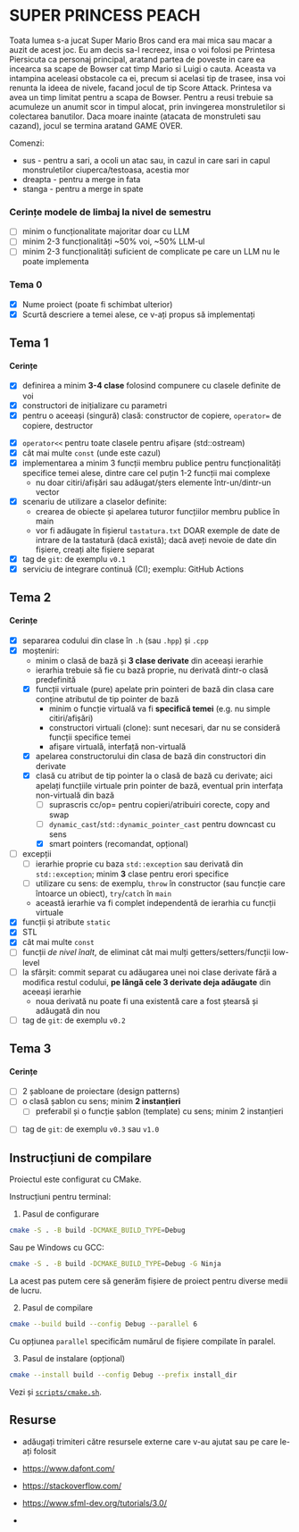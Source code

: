 # SUPER PRINCESS PEACH
   Toata lumea s-a jucat Super Mario Bros cand era mai mica sau macar a auzit de acest joc. Eu am decis sa-l recreez,
insa o voi folosi pe Printesa Piersicuta ca personaj principal, aratand partea de poveste in care ea incearca sa scape
de Bowser cat timp Mario si Luigi o cauta. Aceasta va intampina aceleasi obstacole ca ei, precum si acelasi tip de 
trasee, insa voi renunta la ideea de nivele, facand jocul de tip Score Attack. Printesa va avea un timp limitat pentru a
scapa de Bowser. Pentru a reusi trebuie sa acumuleze un anumit scor in timpul alocat, prin invingerea monstruletilor si 
colectarea banutilor. Daca moare inainte (atacata de monstruleti sau cazand), jocul se termina aratand GAME OVER.

Comenzi:
- sus - pentru a sari, a ocoli un atac sau, in cazul in care sari in capul monstruletilor ciuperca/testoasa, acestia mor
- dreapta - pentru a merge in fata
- stanga - pentru a merge in spate

### Cerințe modele de limbaj la nivel de semestru
- [ ] minim o funcționalitate majoritar doar cu LLM
- [ ] minim 2-3 funcționalități ~50% voi, ~50% LLM-ul
- [ ] minim 2-3 funcționalități suficient de complicate pe care un LLM nu le poate implementa

### Tema 0

- [x] Nume proiect (poate fi schimbat ulterior)
- [x] Scurtă descriere a temei alese, ce v-ați propus să implementați

## Tema 1

#### Cerințe
- [x] definirea a minim **3-4 clase** folosind compunere cu clasele definite de voi
- [x] constructori de inițializare cu parametri
- [x] pentru o aceeași (singură) clasă: constructor de copiere, `operator=` de copiere, destructor
<!-- - [x] pentru o altă clasă: constructor de mutare, `operator=` de mutare, destructor -->
<!-- - [x] pentru o altă clasă: toate cele 5 funcții membru speciale -->
- [x] `operator<<` pentru toate clasele pentru afișare (std::ostream)
- [x] cât mai multe `const` (unde este cazul)
- [x] implementarea a minim 3 funcții membru publice pentru funcționalități specifice temei alese, dintre care cel puțin 1-2 funcții mai complexe
  - nu doar citiri/afișări sau adăugat/șters elemente într-un/dintr-un vector
- [x] scenariu de utilizare a claselor definite:
  - crearea de obiecte și apelarea tuturor funcțiilor membru publice în main
  - vor fi adăugate în fișierul `tastatura.txt` DOAR exemple de date de intrare de la tastatură (dacă există); dacă aveți nevoie de date din fișiere, creați alte fișiere separat
- [x] tag de `git`: de exemplu `v0.1`
- [x] serviciu de integrare continuă (CI); exemplu: GitHub Actions

## Tema 2

#### Cerințe
- [x] separarea codului din clase în `.h` (sau `.hpp`) și `.cpp`
- [x] moșteniri:
  - minim o clasă de bază și **3 clase derivate** din aceeași ierarhie
  - ierarhia trebuie să fie cu bază proprie, nu derivată dintr-o clasă predefinită
  - [x] funcții virtuale (pure) apelate prin pointeri de bază din clasa care conține atributul de tip pointer de bază
    - minim o funcție virtuală va fi **specifică temei** (e.g. nu simple citiri/afișări)
    - constructori virtuali (clone): sunt necesari, dar nu se consideră funcții specifice temei
    - afișare virtuală, interfață non-virtuală
  - [x] apelarea constructorului din clasa de bază din constructori din derivate
  - [x] clasă cu atribut de tip pointer la o clasă de bază cu derivate; aici apelați funcțiile virtuale prin pointer de bază, eventual prin interfața non-virtuală din bază
    - [ ] suprascris cc/op= pentru copieri/atribuiri corecte, copy and swap
    - [ ] `dynamic_cast`/`std::dynamic_pointer_cast` pentru downcast cu sens
    - [x] smart pointers (recomandat, opțional)
- [ ] excepții
  - [ ] ierarhie proprie cu baza `std::exception` sau derivată din `std::exception`; minim **3** clase pentru erori specifice
  - [ ] utilizare cu sens: de exemplu, `throw` în constructor (sau funcție care întoarce un obiect), `try`/`catch` în `main`
  - această ierarhie va fi complet independentă de ierarhia cu funcții virtuale
- [x] funcții și atribute `static`
- [x] STL
- [x] cât mai multe `const`
- [ ] funcții *de nivel înalt*, de eliminat cât mai mulți getters/setters/funcții low-level
- [ ] la sfârșit: commit separat cu adăugarea unei noi clase derivate fără a modifica restul codului, **pe lângă cele 3 derivate deja adăugate** din aceeași ierarhie
  - noua derivată nu poate fi una existentă care a fost ștearsă și adăugată din nou
- [ ] tag de `git`: de exemplu `v0.2`

## Tema 3

#### Cerințe
- [ ] 2 șabloane de proiectare (design patterns)
- [ ] o clasă șablon cu sens; minim **2 instanțieri**
  - [ ] preferabil și o funcție șablon (template) cu sens; minim 2 instanțieri
<!-- - [ ] o specializare pe funcție/clasă șablon -->
- [ ] tag de `git`: de exemplu `v0.3` sau `v1.0`

## Instrucțiuni de compilare

Proiectul este configurat cu CMake.

Instrucțiuni pentru terminal:

1. Pasul de configurare
```sh
cmake -S . -B build -DCMAKE_BUILD_TYPE=Debug
```

Sau pe Windows cu GCC:
```sh
cmake -S . -B build -DCMAKE_BUILD_TYPE=Debug -G Ninja
```

La acest pas putem cere să generăm fișiere de proiect pentru diverse medii de lucru.


2. Pasul de compilare
```sh
cmake --build build --config Debug --parallel 6
```

Cu opțiunea `parallel` specificăm numărul de fișiere compilate în paralel.

3. Pasul de instalare (opțional)
```sh
cmake --install build --config Debug --prefix install_dir
```

Vezi și [`scripts/cmake.sh`](scripts/cmake.sh).

## Resurse

- adăugați trimiteri către resursele externe care v-au ajutat sau pe care le-ați folosit

- https://www.dafont.com/
- https://stackoverflow.com/
- https://www.sfml-dev.org/tutorials/3.0/
- 